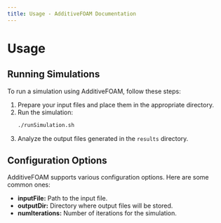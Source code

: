 ```yaml
---
title: Usage - AdditiveFOAM Documentation
---
```


# Usage

## Running Simulations

To run a simulation using AdditiveFOAM, follow these steps:

1. Prepare your input files and place them in the appropriate directory.
2. Run the simulation:
    ```bash
    ./runSimulation.sh
    ```
3. Analyze the output files generated in the `results` directory.

## Configuration Options

AdditiveFOAM supports various configuration options. Here are some common ones:

- **inputFile:** Path to the input file.
- **outputDir:** Directory where output files will be stored.
- **numIterations:** Number of iterations for the simulation.
